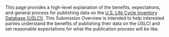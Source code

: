This page provides a high-level explanation of the benefits, expectations, and general process for publishing data on the [U.S. Life Cycle Inventory Database (USLCI)][uslci-web]. This Submission Overview is intended to help interested parties understand the benefits of publishing their data on the USLCI and set reasonable expectations for what the publication process will be like.

[uslci-web]: https://uslci.lcacommons.gov/uslci/search
